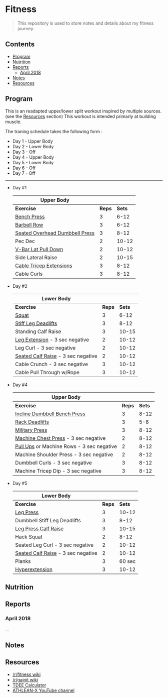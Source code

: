 # Fitness

> This repository is used to store notes and details about my fitness journey.

## Contents

- [Program](#program)
- [Nutrition](#nutrition)
- [Reports](#reports)
  - [April 2018](#april-2018)
- [Notes](#notes)
- [Resources](#resources)

## Program

This is an readapted upper/lower split workout inspired by multiple sources. (see the [Resources](#resources) section) This workout is intended primarly at building muscle. 

The traning schedule takes the following form :

- Day 1 - Upper Body
- Day 2 - Lower Body
- Day 3 - Off
- Day 4 - Upper Body
- Day 5 - Lower Body
- Day 6 - Off
- Day 7 - Off

---

- Day #1

  | Upper Body                                                                    |          |          |
  |-------------------------------------------------------------------------------|----------|----------|
  | __Exercise__                                                                  | __Reps__ | __Sets__ |
  | [Bench Press](https://www.youtube.com/watch?v=tuwHzzPdaGc)                    | 3        | 6-12     |
  | [Barbell  Row](https://www.youtube.com/watch?v=paCfxhgW6bI)                   | 3        | 6-12     |
  | [Seated Overhead Dumbbell Press](https://www.youtube.com/watch?v=FRxZ6wr5bpA) | 3        | 8-12     |
  | Pec Dec                                                                       | 2        | 10-12    |
  | [V-Bar Lat Pull Down](https://www.youtube.com/watch?v=uAyrz5GTEHg)            | 2        | 10-12    |
  | Side Lateral Raise                                                            | 2        | 10-15    |
  | [Cable Tricep Extensions](https://www.youtube.com/watch?v=mpZ9VRisAyw)        | 3        | 8-12     |
  | Cable Curls                                                                   | 3        | 8-12     |

- Day #2

  | Lower Body                                                                        |          |          |
  |-----------------------------------------------------------------------------------|----------|----------|
  | __Exercise__                                                                      | __Reps__ | __Sets__ |
  | [Squat](https://www.youtube.com/watch?v=R2dMsNhN3DE)                              | 3        | 6-12     |
  | [Stiff Leg Deadlifts](https://www.youtube.com/watch?v=CkrqLaDGvOA)                | 3        | 8-12     |
  | Standing Calf Raise                                                               | 3        | 10-15    |
  | [Leg Extension](https://www.youtube.com/watch?v=0fl1RRgJ83I) - 3 sec negative     | 2        | 10-12    |
  | Leg Curl - 3 sec negative                                                         | 2        | 10-12    |
  | [Seated Calf Raise](https://www.youtube.com/watch?v=Yh5TXz99xwY) - 3 sec negative | 2        | 10-12    |
  | Cable Crunch - 3 sec negative                                                     | 3        | 10-12    |
  | Cable Pull Through w/Rope                                                         | 3        | 10-12    |

- Day #4

  | Upper Body                                                                               |          |          |
  |------------------------------------------------------------------------------------------|----------|----------|
  | __Exercise__                                                                             | __Reps__ | __Sets__ |
  | [Incline Dumbbell Bench Press](https://www.youtube.com/watch?v=8nNi8jbbUPE)              | 3        | 8-12     |
  | [Rack Deadlifts](https://www.youtube.com/watch?v=wjsu6ceEkAQ)                            | 3        | 5-8      |
  | [Military Press](https://www.youtube.com/watch?v=j7ULT6dznNc)                            | 3        | 8-12     |
  | [Machine Chest Press](https://www.youtube.com/watch?v=dMQdd40Y3FQ) - 3 sec negative      | 2        | 8-12     |
  | [Pull Ups](https://www.youtube.com/watch?v=5oxviYmdHCY) or Machine Rows - 3 sec negative | 2        | 8-12     |
  | Machine Shoulder Press - 3 sec negative                                                  | 2        | 8-12     |
  | Dumbbell Curls - 3 sec negative                                                          | 3        | 8-12     |
  | Machine Tricep Dip - 3 sec negative                                                      | 3        | 8-12     |

- Day #5

  | Lower Body                                                                        |          |          |
  |-----------------------------------------------------------------------------------|----------|----------|
  | __Exercise__                                                                      | __Reps__ | __Sets__ |
  | [Leg Press](https://www.youtube.com/watch?v=sEM_zo9w2ss)                          | 3        | 10-12    |
  | Dumbbell Stiff Leg Deadlifts                                                      | 3        | 8-12     |
  | [Leg Press Calf Raise](https://www.youtube.com/watch?v=RcKQbiL-ZOc)               | 3        | 10-15    |
  | Hack Squat                                                                        | 2        | 8-12     |
  | Seated Leg Curl - 3 sec negative                                                  | 2        | 10-12    |
  | [Seated Calf Raise](https://www.youtube.com/watch?v=Yh5TXz99xwY) - 3 sec negative | 2        | 10-12    |
  | Planks                                                                            | 3        | 60 sec   |
  | [Hyperextension](https://www.youtube.com/watch?v=BZMnTSobIAQ)                     | 3        | 10-12    |

## Nutrition

## Reports

### April 2018

...

## Notes

## Resources

- [/r/fitness wiki](https://www.reddit.com/r/Fitness/wiki/index)
- [/r/gainit wiki](https://www.reddit.com/r/gainit/wiki/index)
- [TDEE Calculator](https://www.bodybuilding.com/fun/calculate-your-total-daily-energy-expenditure-tdee.html)
- [ATHLEAN-X YouTube channel](https://www.youtube.com/channel/UCe0TLA0EsQbE-MjuHXevj2A)
